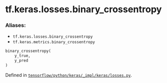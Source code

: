 <div itemscope itemtype="http://developers.google.com/ReferenceObject">
<meta itemprop="name" content="tf.keras.losses.binary_crossentropy" />
</div>

# tf.keras.losses.binary_crossentropy

### Aliases:

* `tf.keras.losses.binary_crossentropy`
* `tf.keras.metrics.binary_crossentropy`

``` python
binary_crossentropy(
    y_true,
    y_pred
)
```



Defined in [`tensorflow/python/keras/_impl/keras/losses.py`](https://www.tensorflow.org/code/tensorflow/python/keras/_impl/keras/losses.py).

